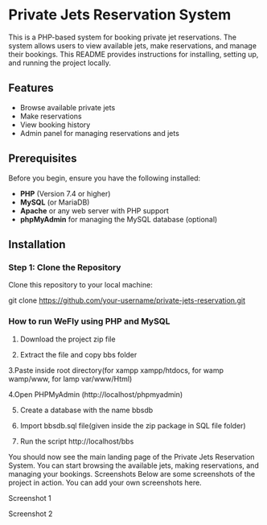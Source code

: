 # Private Jets Reservation System

This is a PHP-based system for booking private jet reservations. The system allows users to view available jets, make reservations, and manage their bookings. This README provides instructions for installing, setting up, and running the project locally.

## Features

- Browse available private jets
- Make reservations
- View booking history
- Admin panel for managing reservations and jets

## Prerequisites

Before you begin, ensure you have the following installed:

- **PHP** (Version 7.4 or higher)
- **MySQL** (or MariaDB)
- **Apache** or any web server with PHP support
- **phpMyAdmin** for managing the MySQL database (optional)

## Installation

### Step 1: Clone the Repository

Clone this repository to your local machine:

git clone https://github.com/your-username/private-jets-reservation.git


### How to run WeFly using PHP and MySQL
1. Download the project zip file

2. Extract the file and copy bbs folder

3.Paste inside root directory(for xampp xampp/htdocs, for wamp wamp/www, for lamp var/www/Html)

4.Open PHPMyAdmin (http://localhost/phpmyadmin)

5. Create a database with the name  bbsdb

6. Import bbsdb.sql file(given inside the zip package in SQL file folder)

7. Run the script http://localhost/bbs

You should now see the main landing page of the Private Jets Reservation System.
You can start browsing the available jets, making reservations, and managing your bookings.
Screenshots
Below are some screenshots of the project in action. You can add your own screenshots here.

Screenshot 1

Screenshot 2

